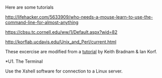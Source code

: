 Here are some tutorials

http://lifehacker.com/5633909/who-needs-a-mouse-learn-to-use-the-command-line-for-almost-anything


https://cbsu.tc.cornell.edu/ww/1/Default.aspx?wid=82


http://korflab.ucdavis.edu/Unix_and_Perl/current.html




These excercise are modified from a [tutorial](http://korflab.ucdavis.edu/Unix_and_Perl/current.html) by Keith Bradnam & Ian Korf.


*U1. The Terminal

Use the Xshell software for connection to a Linux server.


